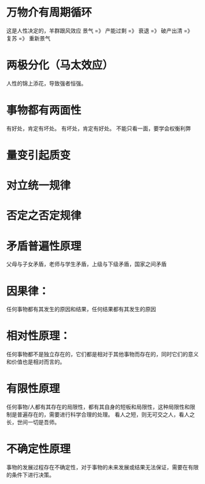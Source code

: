 

# 万物介有周期循环
这是人性决定的，羊群跟风效应
景气 =》 产能过剩 =》 衰退 =》 破产出清 =》 复苏 =》 重新景气

# 两极分化（马太效应）
人性的锦上添花，导致强者恒强。

# 事物都有两面性
有好处，肯定有坏处。 有坏处，肯定有好处。
不能只看一面，要学会权衡利弊

# 量变引起质变

# 对立统一规律

# 否定之否定规律


# 矛盾普遍性原理
父母与子女矛盾，老师与学生矛盾，上级与下级矛盾，国家之间矛盾

# 因果律：
任何事物都有其发生的原因和结果，任何结果都有其发生的原因

# 相对性原理：
任何事物都不是独立存在的，它们都是相对于其他事物而存在的，同时它们的意义和价值也是相对而言的。

# 有限性原理
任何事物/人都有其存在的局限性，都有其自身的短板和局限性，这种局限性和限制是普遍存在的，需要进行科学合理的处理。
看人之短，则无可交之人，看人之长，世间一切是吾师。

# 不确定性原理
事物的发展过程存在不确定性，对于事物的未来发展或结果无法保证，需要在有限的条件下进行决策。

